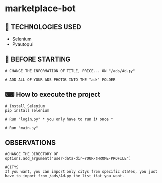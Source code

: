 # marketplace-bot

## 🚀 TECHNOLOGIES USED

- Selenium
- Pyautogui

## 🔌 BEFORE STARTING
```
# CHANGE THE INFORMATION OF TITLE, PRICE... ON "/ads/Ad.py"

# ADD ALL OF YOUR ADS PHOTOS INTO THE "ads" FOLDER
```

## ⌨ How to execute the project
```
# Install Selenium
pip install selenium

# Run "login.py" * you only have to run it once * 

# Run "main.py" 
```


## OBSERVATIONS
```
#CHANGE THE DIRECTORY OF
options.add_argument("user-data-dir=YOUR-CHROME-PROFILE")

#CITYS
If you want, you can import only citys from specific states, you just have to import from /ads/Ad.py the list that you want.
```
